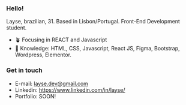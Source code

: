 ### Hello! <br>

Layse, brazilian, 31. Based in Lisbon/Portugal. Front-End Development student.  

- 🪴 Focusing in REACT and Javascript
- 🔮 Knowledge: HTML, CSS, Javascript, React JS, Figma, Bootstrap, Wordpress, Elementor.

### Get in touch <br>

- E-mail: layse.dev@gmail.com
- Linkedin: https://www.linkedin.com/in/layse/
- Portfolio: SOON!


